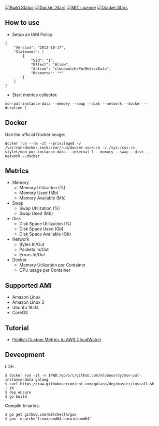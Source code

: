 [![Build Status](https://travis-ci.org/StyleT/mon-put-instance-data.svg?branch=master)](https://travis-ci.org/StyleT/mon-put-instance-data)
[![Docker Stars](https://img.shields.io/docker/pulls/mlabouardy/mon-put-instance-data.svg)](https://hub.docker.com/r/stylet/mon-put-instance-data/) 
[![MIT License](http://img.shields.io/badge/license-MIT-blue.svg?style=flat)](LICENSE) [![Docker Stars](https://img.shields.io/github/issues/mlabouardy/mon-put-instance-data.svg)](https://github.com/stylet/mon-put-instance-data/issues)  

## How to use

* Setup an IAM Policy:

```
{
    "Version": "2012-10-17",
    "Statement": [
        {
            "Sid": "1",
            "Effect": "Allow",
            "Action": "cloudwatch:PutMetricData",
            "Resource": "*"
        }
    ]
}
```

* Start metrics collector:

```
mon-put-instance-data --memory --swap --disk --network --docker --duration 1
```

## Docker

Use the official Docker image:

```
docker run --rm -it --privileged -v /var/run/docker.sock:/var/run/docker.sock:ro -v /sys:/sys:ro stylet/mon-put-instance-data --interval 1 --memory --swap --disk --network --docker
```

## Metrics

* Memory
    * Memory Utilization (%)
    * Memory Used (Mb)
    * Memory Available (Mb)
* Swap
    * Swap Utilization (%)
    * Swap Used (Mb)
* Disk
    * Disk Space Utilization (%)
    * Disk Space Used (Gb)
    * Disk Space Available (Gb)
* Network
    * Bytes In/Out
    * Packets In/Out
    * Errors In/Out
* Docker
    * Memory Utilization per Container
    * CPU usage per Container

## Supported AMI

* Amazon Linux
* Amazon Linux 2
* Ubuntu 16.04
* CoreOS

## Tutorial

* [Publish Custom Metrics to AWS CloudWatch](http://www.blog.labouardy.com/publish-custom-metrics-aws-cloudwatch/)

## Deveopment

LDE:
```
$ docker run -it -v $PWD:/go/src/github.com/mlabouardy/mon-put-instance-data golang
$ curl https://raw.githubusercontent.com/golang/dep/master/install.sh | sh
$ dep ensure
$ go build
```

Compile binaries:
```
$ go get github.com/mitchellh/gox
$ gox -osarch="linux/amd64 darwin/amd64"
```
